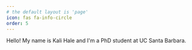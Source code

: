 ```yaml
---
# the default layout is 'page'
icon: fas fa-info-circle
order: 5
---
```


Hello! My name is Kali Hale and I'm a PhD student at UC Santa Barbara.
